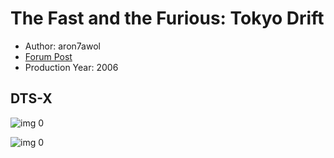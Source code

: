 # The Fast and the Furious: Tokyo Drift

* Author: aron7awol
* [Forum Post](https://www.avsforum.com/threads/bass-eq-for-filtered-movies.2995212/post-56893542)
* Production Year: 2006

## DTS-X

![img 0](https://i.imgur.com/tKJ9zXP.jpg)

![img 0](https://i.imgur.com/Pcmo0p7.jpg)

